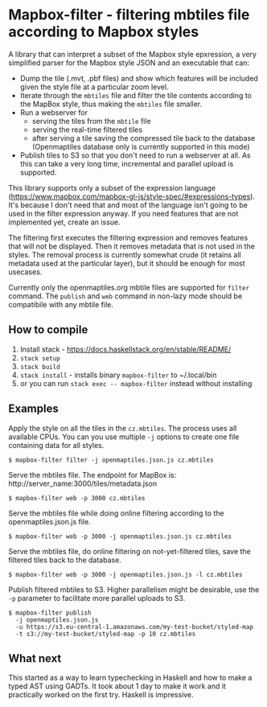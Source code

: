 # Mapbox-filter - filtering mbtiles file according to Mapbox styles

A library that can interpret a subset of the Mapbox style epxression, a very simplified
parser for the Mapbox style JSON and an executable that can:

- Dump the tile (.mvt, .pbf files) and show which features will be included given the style file at a particular zoom level.
- Iterate through the `mbtiles` file and filter the tile contents according to the MapBox style, thus making the `mbtiles` file smaller.
- Run a webserver for
  * serving the tiles from the `mbtile` file
  * serving the real-time filtered tiles
  * after serving a tile saving the compressed tile back to the database (Openmaptiles database only is currently supported in this mode)
- Publish tiles to S3 so that you don't need to run a webserver at all. As this can
  take a very long time, incremental and parallel upload is supported.

This library supports only a subset of the expression language (https://www.mapbox.com/mapbox-gl-js/style-spec/#expressions-types).
It's because I don't need that and most of the language isn't going to be used in the filter expression anyway. If you need
features that are not implemented yet, create an issue.

The filtering first executes the filtering expression and removes features that will not
be displayed. Then it removes metadata that is not used in the styles. The removal
process is currently somewhat crude (it retains all metadata used at the particular layer),
but it should be enough for most usecases.

Currently only the openmaptiles.org mbtile files are supported for `filter` command.
The `publish` and `web` command in non-lazy mode should be compatibile with
any mbtile file.

## How to compile

1. Install stack - https://docs.haskellstack.org/en/stable/README/
2. `stack setup`
3. `stack build`
4. `stack install` - installs binary `mapbox-filter` to ~/.local/bin
5. or you can run `stack exec -- mapbox-filter` instead without installing

## Examples

Apply the style on all the tiles in the `cz.mbtiles`. The process uses all available CPUs.
You can you use multiple `-j` options to create one file containing data for all styles.
```
$ mapbox-filter filter -j openmaptiles.json.js cz.mbtiles
```

Serve the mbtiles file. The endpoint for MapBox is: http://server_name:3000/tiles/metadata.json
```
$ mapbox-filter web -p 3000 cz.mbtiles
```

Serve the mbtiles file while doing online filtering according to the openmaptiles.json.js file.
```
$ mapbox-filter web -p 3000 -j openmaptiles.json.js cz.mbtiles
```

Serve the mbtiles file, do online filtering on not-yet-filtered tiles, save the filtered tiles back
to the database.
```
$ mapbox-filter web -p 3000 -j openmaptiles.json.js -l cz.mbtiles
```

Publish filtered mbtiles to S3. Higher parallelism might be desirable, use the `-p`
parameter to facilitate more parallel uploads to S3.
```
$ mapbox-filter publish 
  -j openmaptiles.json.js 
  -u https://s3.eu-central-1.amazonaws.com/my-test-bucket/styled-map
  -t s3://my-test-bucket/styled-map -p 10 cz.mbtiles
```

## What next

This started as a way to learn typechecking in Haskell and how to make a typed AST using GADTs.
It took about 1 day to make it work and it practically worked on the first try. Haskell is impressive.
